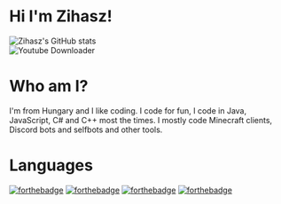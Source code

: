 # Hi I'm Zihasz!

![Zihasz's GitHub stats](https://github-readme-stats.vercel.app/api?username=zihasz&show_icons=true&theme=dracula&count_private=true)<br/>
![Youtube Downloader](https://github-readme-stats.vercel.app/api/pin/?username=zihasz&repo=youtube-downloader&theme=dracula)<br/>

# Who am I?

I'm from Hungary and I like coding.
I code for fun, I code in Java, JavaScript, C# and C++ most the times.
I mostly code Minecraft clients, Discord bots and selfbots and other tools.

# Languages

[![forthebadge](https://forthebadge.com/images/badges/made-with-c-sharp.svg)](https://forthebadge.com)
[![forthebadge](https://forthebadge.com/images/badges/made-with-c-plus-plus.svg)](https://forthebadge.com)
[![forthebadge](https://forthebadge.com/images/badges/made-with-java.svg)](https://forthebadge.com)
[![forthebadge](https://forthebadge.com/images/badges/made-with-javascript.svg)](https://forthebadge.com)
